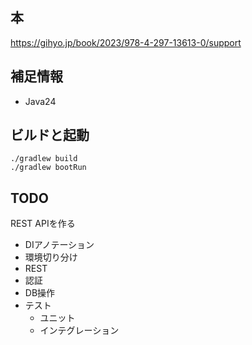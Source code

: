 ## 本

https://gihyo.jp/book/2023/978-4-297-13613-0/support

## 補足情報

- Java24

## ビルドと起動

```
./gradlew build
./gradlew bootRun
```

## TODO

REST APIを作る

- DIアノテーション
- 環境切り分け
- REST
- 認証
- DB操作
- テスト
  - ユニット
  - インテグレーション
